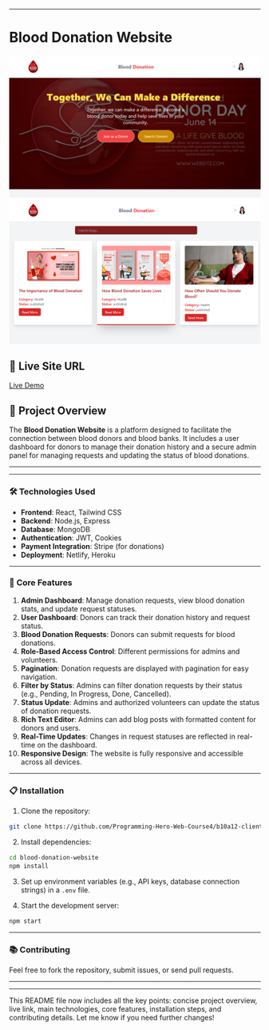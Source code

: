 

---

# Blood Donation Website
![Blood Donation Website Screenshot](./src/assets/images/image.png)
![Blood Donation Website Screenshot](./src/assets/images/img22.png)
## 🔗 **Live Site URL**  
[Live Demo](https://blood-donateion-website.netlify.app)

 

## 📌 **Project Overview**  
The **Blood Donation Website** is a platform designed to facilitate the connection between blood donors and blood banks. It includes a user dashboard for donors to manage their donation history and a secure admin panel for managing requests and updating the status of blood donations.

---




---

### 🛠 **Technologies Used**  
- **Frontend**: React, Tailwind CSS  
- **Backend**: Node.js, Express  
- **Database**: MongoDB  
- **Authentication**: JWT, Cookies  
- **Payment Integration**: Stripe (for donations)  
- **Deployment**: Netlify, Heroku  

---

### 🚀 **Core Features**  
1. **Admin Dashboard**: Manage donation requests, view blood donation stats, and update request statuses.  
2. **User Dashboard**: Donors can track their donation history and request status.  
3. **Blood Donation Requests**: Donors can submit requests for blood donations.  
4. **Role-Based Access Control**: Different permissions for admins and volunteers.  
5. **Pagination**: Donation requests are displayed with pagination for easy navigation.  
6. **Filter by Status**: Admins can filter donation requests by their status (e.g., Pending, In Progress, Done, Cancelled).  
7. **Status Update**: Admins and authorized volunteers can update the status of donation requests.  
8. **Rich Text Editor**: Admins can add blog posts with formatted content for donors and users.  
9. **Real-Time Updates**: Changes in request statuses are reflected in real-time on the dashboard.  
10. **Responsive Design**: The website is fully responsive and accessible across all devices.

---

### 📋 **Installation**  
1. Clone the repository:  
```bash
git clone https://github.com/Programming-Hero-Web-Course4/b10a12-client-side-jasminaramim
```

2. Install dependencies:  
```bash
cd blood-donation-website
npm install
```

3. Set up environment variables (e.g., API keys, database connection strings) in a `.env` file.

4. Start the development server:  
```bash
npm start
```

---

### 📚 **Contributing**  
Feel free to fork the repository, submit issues, or send pull requests.

---



---

This README file now includes all the key points: concise project overview, live link, main technologies, core features, installation steps, and contributing details. Let me know if you need further changes!
